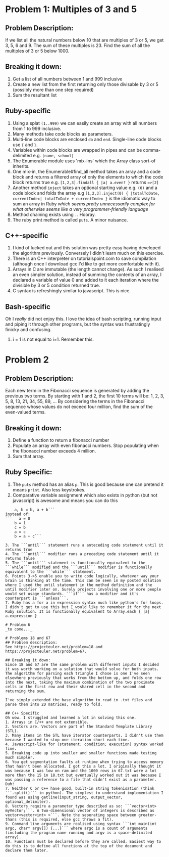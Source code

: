 # Problem 1: Multiples of 3 and 5
## Problem Description:
If we list all the natural numbers below 10 that are multiples of 3 or 5, we get 3, 5, 6 and 9. The sum of these multiples is 23. Find the sum of all the multiples of 3 or 5 below 1000.
 
## Breaking it down:
1. Get a list of all numbers between 1 and 999 inclusive
2. Create a new list from the first returning only those divisable by 3 or 5 (possibly more than one step required)
3. Sum the resultant list
 
## Ruby-specific
1. Using a splat ```(1..999)``` we can easily create an array with all numbers from 1 to 999 inclusive.
2. Many methods take code blocks as parameters. 
3. Multi-line code blocks are enclosed  ```do``` and ```end```. Single-line code blocks use ```{``` and ```}```. 
4. Variables within code blocks are wrapped in pipes and can be comma-delimited e.g. ```|name, school|```
5. The Enumerable module uses 'mix-ins' which the Array class sort-of inherits.
6. One mix-in, the Enumerable#find_all method takes an array and a code block and returns a filtered array of only the elements to which the code block returns true e.g. ```[1,2,3].findall { |a| a.even? }``` returns ```=>[2]```
7. Another method ```inject``` takes an optional starting value e.g. ```(0)``` and a code block and folds the array e.g ```[1,2,3].inject(0) { |totalToDate, currentIndex| totalToDate + currentIndex }``` is the idiomatic way to sum an array in Ruby *which seems pretty unnecessarily complex for what otherwise seems like a very programmer-friendly language*
8. Method chaining exists using ```.```. Hooray.
9. The ruby print method is called ```puts```. A minor nuisance.
 
## C++-specific
1. I kind of lucked out and this solution was pretty easy having developed the algorithm previously. Conversely I didn't learn much on this exercise.
2. There is an C++ interpreter on tutorialspoint.com to save compilation (although once I download gcc I'd like to get more comfortable with it).
3. Arrays in C are immutable (the length cannot change). As such I realised an even simpler solution, instead of summing the contents of an array, I declared a variable of value 0 and added to it each iteration where the divisible by 3 or 5 condition returned true.
4. C syntax is refreshingly similar to javascript. This is nice.

## Bash-specific
Oh I _really_ did not enjoy this. I love the idea of bash scripting, running input and piping it through other programs, but the syntax was frustratingly finicky and confusing.
1. i = 1 is not equal to i=1. Remember this.
 
# Problem 2
## Problem Description:
Each new term in the Fibonacci sequence is generated by adding the previous two terms. By starting with 1 and 2, the first 10 terms will be:
1, 2, 3, 5, 8, 13, 21, 34, 55, 89, ...
By considering the terms in the Fibonacci sequence whose values do not exceed four million, find the sum of the even-valued terms.
 
## Breaking it down:
1. Define a function to return a fibonacci number
2. Populate an array with even fibonacci numbers. Stop populating when the fibonacci number exceeds 4 million.
3. Sum that array.
 
## Ruby Specific:
1. The ```puts``` method has an alias ```p```. This is good because one can pretend it means ```print```. Also less keystrokes.
2. Comparative variable assignment which also exists in python (but not javascript) is awesome and means you can do this
```   a, b = 0, 1
    a, b = b, a + b```
instead of:
```   a = 0
    b = 1
    c = b
    a = c
    b = a + c```
    
3. The ```until``` statement runs a anteceding code statement until it returns true
4. The ```until``` modifier runs a preceding code statement until it returns false
5. The ```until``` statement is functionally equivalent to the ```while``` modified and the ```until``` modifier is functionally equivalent to the ```while``` statement.
6. Points 3->5 enable you to write code logically, whatever way your brain is thinking at the time. This can be seen in my posted solution where I used the until statement in the method definition and the until modifier later on. Surely projects involving one or more people would set usage standards. ```if``` has a modifier and it's counterpart is ```unless```.
7. Ruby has a for a in expression syntax much like python's for loops. I didn't get to use this but I would like to remember it for the next Ruby solution. It is functionally equivalent to Array.each { |a| a.expression }

# Problem 6
_to come..._

# Problems 18 and 67
## Problem description:
See https://projecteuler.net/problem=18 and https://projecteuler.net/problem=67.

## Breaking it down:
Since 18 and 67 are the same problem with different inputs I decided it was worth working on a solution that would solve for both inputs. The algorithm for parsing each triangle I chose is one I've seen elsewhere previously that works from the bottom up, and folds one row into the next, taking the maximum combination of the two proximate cells in the first row and their shared cell in the second and returning the sum.

I've simply extended the base algorithm to read in .txt files and parse them into 2D matrices, ready to fold.

## C++ Specific
Oh wow. I struggled and learned a lot in solving this one. 
1. Arrays in C/++ are not extensible. 
2. Vectors are. Vectors are part of the Standard Template Library (STL). 
3. Many items in the STL have iterator counterparts. I didn't use them because I wanted to stop one iteration short each time. 
4. Javascript-like for (statement; condition; execution) syntax worked fine. 
5. Breaking code up into smaller and smaller functions made testing much simpler.
6. You get segmentation faults at runtime when trying to access memory that hasn't been allocated. I got this a lot. I originally thought it was because I was low on ram and the 1000 rows in 67.txt were a lot more than the 15 in 18.txt but eventually worked out it was because I was passing a reference to a file that didn't exist as a parameter. Duh!
7. Neither C or C++ have good, built-in string tokenisation (think ```.split()``` in python). The simplest to understand implementation I found was using getline(input_string, output_vector, optional_delimiter).
8. Vectors require a parameter type described as so: ```vector<int> myVector;```. A two-dimensional vector of integers is described as vector<vector<int> >```. Note the seperating space between greater-thans (this is required, else gcc throws a fit).
9. Command line arguments are realised using syntax ```int main(int argc, char* argv[]) {...}``` where argc is a count of arguments (including the program name running and argv is a space-delimited array).
10. Functions must be declared before they are called. Easiest way to do this is to define all functions at the top of the document and declare them later.